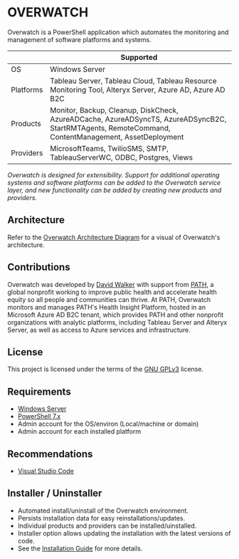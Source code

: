 # OVERWATCH
Overwatch is a PowerShell application which automates the monitoring and management of software platforms and systems.

|| Supported
|-|-
| OS | Windows Server
| Platforms | Tableau Server, Tableau Cloud, Tableau Resource Monitoring Tool, Alteryx Server, Azure AD, Azure AD B2C
| Products | Monitor, Backup, Cleanup, DiskCheck, AzureADCache, AzureADSyncTS, AzureADSyncB2C, StartRMTAgents, RemoteCommand, ContentManagement, AssetDeployment
| Providers | MicrosoftTeams, TwilioSMS, SMTP, TableauServerWC, ODBC, Postgres, Views

_Overwatch is designed for extensibility.  Support for additional operating systems and software platforms can be added to the Overwatch service layer, and new functionality can be added by creating new products and providers._

## Architecture

Refer to the [Overwatch Architecture Diagram][] for a visual of Overwatch's architecture.

## Contributions

Overwatch was developed by [David Walker][] with support from [PATH][], a global nonprofit working to improve public health and accelerate health equity so all people and communities can thrive.  At PATH, Overwatch monitors and manages PATH's Health Insight Platform, hosted in an Microsoft Azure AD B2C tenant, which provides PATH and other nonprofit organizations with analytic platforms, including Tableau Server and Alteryx Server, as well as access to Azure services and infrastructure.

## License

This project is licensed under the terms of the [GNU GPLv3][] license.

## Requirements

- [Windows Server][]
- [PowerShell 7.x][]
- Admin account for the OS/environ (Local/machine or domain)
- Admin account for each installed platform

## Recommendations

- [Visual Studio Code][]

## Installer / Uninstaller

- Automated install/uninstall of the Overwatch environment.
- Persists installation data for easy reinstallations/updates.
- Individual products and providers can be installed/uinstalled.
- Installer option allows updating the installation with the latest versions of code.
- See the [Installation Guide][] for more details.
    
[Overwatch on Github]: https://github.com/dwalker3rd/Overwatch
[Microsoft Teams webhook]: https://docs.microsoft.com/en-us/microsoftteams/platform/webhooks-and-connectors/how-to/add-incoming-webhook
[PowerShell 7.x]: https://github.com/PowerShell/PowerShell
[Visual Studio Code]: https://code.visualstudio.com/
[Tableau Server]: https://www.tableau.com/
[Tableau Resource Monitoring Tool]: https://help.tableau.com/current/server/en-us/rmt-intro.htm
[Alteryx Server]: https://www.alteryx.com/
[Microsoft Teams]: https://www.microsoft.com/en-us/microsoft-365/microsoft-teams/group-chat-software
[Twilio SMS]: https://www.twilio.com/sms
[Windows Server]: https://www.microsoft.com/en-us/windows-server
[PATH]: https://path.org
[David Walker]: https://www.linkedin.com/in/dwalker3rd/
[GNU GPLv3]: https://github.com/dwalker3rd/Overwatch/blob/main/LICENSE
[Installation Guide]: https://github.com/dwalker3rd/Overwatch/blob/main/docs/install.md
[Overwatch Architecture Diagram]: https://github.com/dwalker3rd/Overwatch/blob/main/source/core/docs/img/overwatch_architecture.png?raw=true
